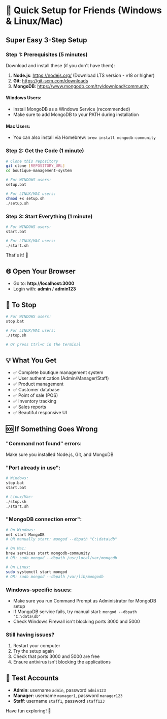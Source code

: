 # 🚀 Quick Setup for Friends (Windows & Linux/Mac)

## Super Easy 3-Step Setup

### Step 1: Prerequisites (5 minutes)
Download and install these (if you don't have them):
1. **Node.js**: https://nodejs.org/ (Download LTS version - v18 or higher)
2. **Git**: https://git-scm.com/downloads
3. **MongoDB**: https://www.mongodb.com/try/download/community

#### Windows Users:
- Install MongoDB as a Windows Service (recommended)
- Make sure to add MongoDB to your PATH during installation

#### Mac Users:
- You can also install via Homebrew: `brew install mongodb-community`

### Step 2: Get the Code (1 minute)
```bash
# Clone this repository
git clone [REPOSITORY_URL]
cd boutique-management-system

# For WINDOWS users:
setup.bat

# For LINUX/MAC users:
chmod +x setup.sh
./setup.sh
```

### Step 3: Start Everything (1 minute)
```bash
# For WINDOWS users:
start.bat

# For LINUX/MAC users:
./start.sh
```

That's it! 🎉

## 🌐 Open Your Browser
- Go to: **http://localhost:3000**
- Login with: **admin** / **admin123**

## 🛑 To Stop
```bash
# For WINDOWS users:
stop.bat

# For LINUX/MAC users:
./stop.sh

# Or press Ctrl+C in the terminal
```

## 💡 What You Get
- ✅ Complete boutique management system
- ✅ User authentication (Admin/Manager/Staff)
- ✅ Product management
- ✅ Customer database
- ✅ Point of sale (POS)
- ✅ Inventory tracking
- ✅ Sales reports
- ✅ Beautiful responsive UI

## 🆘 If Something Goes Wrong

### "Command not found" errors:
Make sure you installed Node.js, Git, and MongoDB

### "Port already in use":
```bash
# Windows:
stop.bat
start.bat

# Linux/Mac:
./stop.sh
./start.sh
```

### "MongoDB connection error":
```bash
# On Windows:
net start MongoDB
# OR manually start: mongod --dbpath "C:\data\db"

# On Mac:
brew services start mongodb-community
# OR: sudo mongod --dbpath /usr/local/var/mongodb

# On Linux:
sudo systemctl start mongod
# OR: sudo mongod --dbpath /var/lib/mongodb
```

### Windows-specific issues:
- Make sure you run Command Prompt as Administrator for MongoDB setup
- If MongoDB service fails, try manual start: `mongod --dbpath "C:\data\db"`
- Check Windows Firewall isn't blocking ports 3000 and 5000

### Still having issues?
1. Restart your computer
2. Try the setup again
3. Check that ports 3000 and 5000 are free
4. Ensure antivirus isn't blocking the applications

## 🎯 Test Accounts
- **Admin**: username `admin`, password `admin123`
- **Manager**: username `manager1`, password `manager123`
- **Staff**: username `staff1`, password `staff123`

Have fun exploring! 🏪
